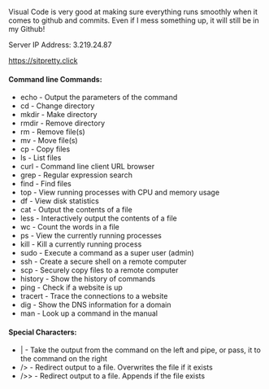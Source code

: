 Visual Code is very good at making sure everything runs smoothly when it comes to github and commits. Even if I mess something up, it will still be in my Github!

Server IP Address: 3.219.24.87

https://sitpretty.click

#### Command line Commands:
- echo - Output the parameters of the command
- cd - Change directory
- mkdir - Make directory
- rmdir - Remove directory
- rm - Remove file(s)
- mv - Move file(s)
- cp - Copy files
- ls - List files
- curl - Command line client URL browser
- grep - Regular expression search
- find - Find files
- top - View running processes with CPU and memory usage
- df - View disk statistics
- cat - Output the contents of a file
- less - Interactively output the contents of a file
- wc - Count the words in a file
- ps - View the currently running processes
- kill - Kill a currently running process
- sudo - Execute a command as a super user (admin)
- ssh - Create a secure shell on a remote computer
- scp - Securely copy files to a remote computer
- history - Show the history of commands
- ping - Check if a website is up
- tracert - Trace the connections to a website
- dig - Show the DNS information for a domain
- man - Look up a command in the manual

#### Special Characters:

- | - Take the output from the command on the left and pipe, or pass, it to the command on the right
- /> - Redirect output to a file. Overwrites the file if it exists
- />> - Redirect output to a file. Appends if the file exists
